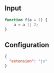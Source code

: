 
## Input
```javascript input
function f(a = 1) {
    a = a || 2;
}
```

## Configuration
```json configuration
{
  "extension": "js"
}
```
